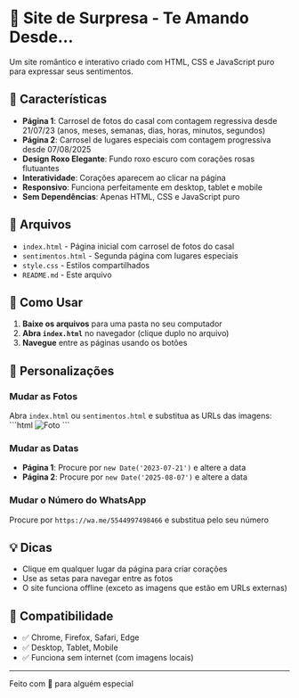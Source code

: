 # 💜 Site de Surpresa - Te Amando Desde...

Um site romântico e interativo criado com HTML, CSS e JavaScript puro para expressar seus sentimentos.

## 🎯 Características

- **Página 1**: Carrosel de fotos do casal com contagem regressiva desde 21/07/23 (anos, meses, semanas, dias, horas, minutos, segundos)
- **Página 2**: Carrosel de lugares especiais com contagem progressiva desde 07/08/2025
- **Design Roxo Elegante**: Fundo roxo escuro com corações rosas flutuantes
- **Interatividade**: Corações aparecem ao clicar na página
- **Responsivo**: Funciona perfeitamente em desktop, tablet e mobile
- **Sem Dependências**: Apenas HTML, CSS e JavaScript puro

## 📁 Arquivos

- `index.html` - Página inicial com carrosel de fotos do casal
- `sentimentos.html` - Segunda página com lugares especiais
- `style.css` - Estilos compartilhados
- `README.md` - Este arquivo

## 🚀 Como Usar

1. **Baixe os arquivos** para uma pasta no seu computador
2. **Abra `index.html`** no navegador (clique duplo no arquivo)
3. **Navegue** entre as páginas usando os botões

## 🎨 Personalizações

### Mudar as Fotos
Abra `index.html` ou `sentimentos.html` e substitua as URLs das imagens:
\`\`\`html
<img src="https://sua-url-da-foto.jpg" alt="Foto">
\`\`\`

### Mudar as Datas
- **Página 1**: Procure por `new Date('2023-07-21')` e altere a data
- **Página 2**: Procure por `new Date('2025-08-07')` e altere a data

### Mudar o Número do WhatsApp
Procure por `https://wa.me/5544997498466` e substitua pelo seu número

## 💡 Dicas

- Clique em qualquer lugar da página para criar corações
- Use as setas para navegar entre as fotos
- O site funciona offline (exceto as imagens que estão em URLs externas)

## 📱 Compatibilidade

- ✅ Chrome, Firefox, Safari, Edge
- ✅ Desktop, Tablet, Mobile
- ✅ Funciona sem internet (com imagens locais)

---

Feito com 💜 para alguém especial
